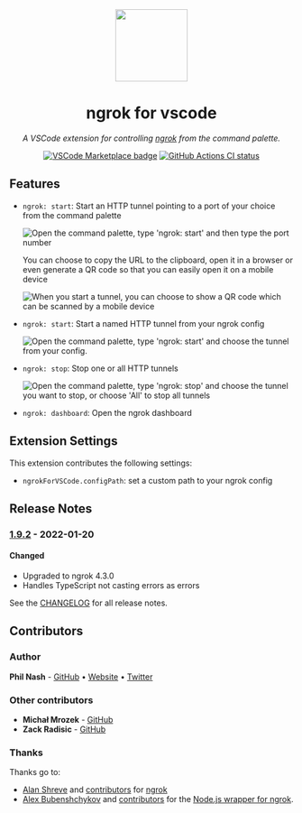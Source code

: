 <div style="text-align:center" align="center">
  <img src="images/icon.png" height="128" width="128">
  <h1>ngrok for vscode</h1>
  <p><em>A VSCode extension for controlling <a href="https://ngrok.com/">ngrok</a> from the command palette.</em></p>
  <p>
    <a href="https://marketplace.visualstudio.com/items?itemName=philnash.ngrok-for-vscode"><img src="https://vsmarketplacebadge.apphb.com/version-short/philnash.ngrok-for-vscode.svg?label=ngrok%20for%20VSCode&color=blue&logo=visual-studio-code" alt="VSCode Marketplace badge" /></a>
    <a href="https://github.com/philnash/ngrok-for-vscode/actions"><img src="https://img.shields.io/github/workflow/status/philnash/ngrok-for-vscode/Tests.svg?logo=github&label=Tests" alt="GitHub Actions CI status" /></a>
  </p>
</div>

## Features

- `ngrok: start`: Start an HTTP tunnel pointing to a port of your choice from the command palette

  ![Open the command palette, type 'ngrok: start' and then type the port number](images/start.gif)

  You can choose to copy the URL to the clipboard, open it in a browser or even generate a QR code so that you can easily open it on a mobile device

  ![When you start a tunnel, you can choose to show a QR code which can be scanned by a mobile device](images/start-qr.gif)

- `ngrok: start`: Start a named HTTP tunnel from your ngrok config

  ![Open the command palette, type 'ngrok: start' and choose the tunnel from your config.](images/start-named.gif)

- `ngrok: stop`: Stop one or all HTTP tunnels

  ![Open the command palette, type 'ngrok: stop' and choose the tunnel you want to stop, or choose 'All' to stop all tunnels](images/stop.gif)

- `ngrok: dashboard`: Open the ngrok dashboard

## Extension Settings

This extension contributes the following settings:

- `ngrokForVSCode.configPath`: set a custom path to your ngrok config

## Release Notes

### [1.9.2](https://github.com/philnash/ngrok-for-vscode/compare/v1.9.1...v1.9.2) - 2022-01-20

#### Changed

- Upgraded to ngrok 4.3.0
- Handles TypeScript not casting errors as errors

See the [CHANGELOG](CHANGELOG.md) for all release notes.

## Contributors

### Author

**Phil Nash** - [GitHub](https://github.com/philnash) • [Website](https://philna.sh) • [Twitter](https://twitter.com/philnash)

### Other contributors

- **Michał Mrozek** - [GitHub](https://github.com/Michsior14)
- **Zack Radisic** - [GitHub](https://github.com/zackradisic)

### Thanks

Thanks go to:

- [Alan Shreve](https://github.com/inconshreveable) and [contributors](https://github.com/inconshreveable/ngrok/graphs/contributors) for [ngrok](https://ngrok.com)
- [Alex Bubenshchykov](https://github.com/bubenshchykov) and [contributors](https://github.com/bubenshchykov/ngrok/graphs/contributors) for the [Node.js wrapper for ngrok](https://github.com/bubenshchykov/ngrok).
